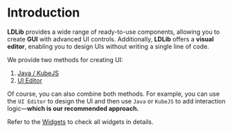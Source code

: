# Introduction

**LDLib** provides a wide range of ready-to-use components, allowing you to create **GUI** with advanced UI controls. Additionally, **LDLib** offers a **visual editor**, enabling you to design UIs without writing a single line of code.  

We provide two methods for creating UI:  

1. [Java / KubeJS](code/index.md)  
2. [UI Editor](ui_editor/index.md)  


Of course, you can also combine both methods. For example, you can use the `UI Editor` to design the UI and then use `Java` or `KubeJS` to add interaction logic—**which is our recommended approach.**

Refer to the [Widgets](widget/index.md) to check all widgets in details.